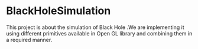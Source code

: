 # BlackHoleSimulation
This project is about the simulation of Black Hole .We are implementing it using different primitives available in Open GL library and combining them in a required manner.

